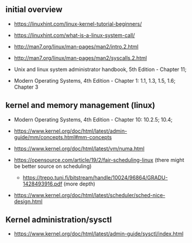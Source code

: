 ## initial overview

- https://linuxhint.com/linux-kernel-tutorial-beginners/

- https://linuxhint.com/what-is-a-linux-system-call/

- http://man7.org/linux/man-pages/man2/intro.2.html

- http://man7.org/linux/man-pages/man2/syscalls.2.html

- Unix and linux system administrator handbook, 5th Edition - Chapter 11;

- Modern Operating Systems, 4th Edition - Chapter 1: 1.1, 1.3, 1.5, 1.6; Chapter 3

## kernel and memory management (linux)

- Modern Operating Systems, 4th Edition - Chapter 10: 10.2.5; 10.4;

- https://www.kernel.org/doc/html/latest/admin-guide/mm/concepts.html#mm-concepts

- https://www.kernel.org/doc/html/latest/vm/numa.html

- https://opensource.com/article/19/2/fair-scheduling-linux (there might be better source on scheduling)
  - https://trepo.tuni.fi/bitstream/handle/10024/96864/GRADU-1428493916.pdf (more depth)

- https://www.kernel.org/doc/html/latest/scheduler/sched-nice-design.html


## Kernel administration/sysctl

- https://www.kernel.org/doc/html/latest/admin-guide/sysctl/index.html
